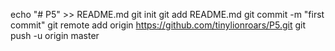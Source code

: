 echo "# P5" >> README.md
git init
git add README.md
git commit -m "first commit"
git remote add origin https://github.com/tinylionroars/P5.git
git push -u origin master
